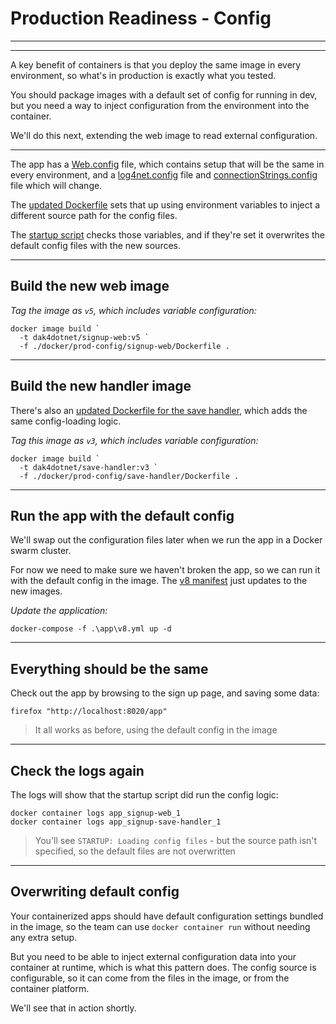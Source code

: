 # Production Readiness - Config

---

<section data-background-image="/img/prod/Slide6.PNG">

---

A key benefit of containers is that you deploy the same image in every environment, so what's in production is exactly what you tested.

You should package images with a default set of config for running in dev, but you need a way to inject configuration from the environment into the container. 

We'll do this next, extending the web image to read external configuration.

---

The app has a [Web.config]() file, which contains setup that will be the same in every environment, and a [log4net.config]() file and [connectionStrings.config]() file which will change.

The [updated Dockerfile](./docker/prod-config/signup-web/Dockerfile) sets that up using environment variables to inject a different source path for the config files.

The [startup script](./docker/prod-config/signup-web/startup.ps1) checks those variables, and if they're set it overwrites the default config files with the new sources.

---

## Build the new web image

_Tag the image as `v5`, which includes variable configuration:_

```
docker image build `
  -t dak4dotnet/signup-web:v5 `
  -f ./docker/prod-config/signup-web/Dockerfile .
```

---

## Build the new handler image

There's also an [updated Dockerfile for the save handler](), which adds the same config-loading logic.

_Tag this image as `v3`, which includes variable configuration:_

```
docker image build `
  -t dak4dotnet/save-handler:v3 `
  -f ./docker/prod-config/save-handler/Dockerfile .
```

---

## Run the app with the default config

We'll swap out the configuration files later when we run the app in a Docker swarm cluster. 

For now we need to make sure we haven't broken the app, so we can run it with the default config in the image. The [v8 manifest](./app/v8.yml) just updates to the new images.

_Update the application:_

```
docker-compose -f .\app\v8.yml up -d
```

---

## Everything should be the same

Check out the app by browsing to the sign up page, and saving some data:

```
firefox "http://localhost:8020/app"
```

> It all works as before, using the default config in the image

---

## Check the logs again

The logs will show that the startup script did run the config logic:

```
docker container logs app_signup-web_1
docker container logs app_signup-save-handler_1
```

> You'll see `STARTUP: Loading config files` - but the source path isn't specified, so the default files are not overwritten

---

## Overwriting default config

Your containerized apps should have default configuration settings bundled in the image, so the team can use `docker container run` without needing any extra setup.

But you need to be able to inject external configuration data into your container at runtime, which is what this pattern does. The config source is configurable, so it can come from the files in the image, or from the container platform.

We'll see that in action shortly.
